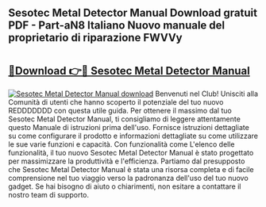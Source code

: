 ## Sesotec Metal Detector Manual Download gratuit PDF - Part-aN8 Italiano Nuovo manuale del proprietario di riparazione FWVVy

# <h2><a href="http://dffckak.blite.top/?on=Sesotec+Metal+Detector+Manual">🔗Download 👉🔴 Sesotec Metal Detector Manual</a></h2>

[![Sesotec Metal Detector Manual download](https://i.imgur.com/lujVjoI.png)](http://dffckak.blite.top/?on=Sesotec+Metal+Detector+Manual)
Benvenuti nel Club! Unisciti alla Comunità di utenti che hanno scoperto il potenziale del tuo nuovo REDDDDDDD con questa utile guida. Per ottenere il massimo dal tuo Sesotec Metal Detector Manual, ti consigliamo di leggere attentamente questo Manuale di istruzioni prima dell'uso. Fornisce istruzioni dettagliate su come configurare il prodotto e informazioni dettagliate su come utilizzare le sue varie funzioni e capacità. Con funzionalità come L'elenco delle funzionalità, il tuo nuovo Sesotec Metal Detector Manual è stato progettato per massimizzare la produttività e l'efficienza. Partiamo dal presupposto che Sesotec Metal Detector Manual è stata una risorsa completa e di facile comprensione nel tuo viaggio verso la padronanza dell'uso del tuo nuovo gadget. Se hai bisogno di aiuto o chiarimenti, non esitare a contattare il nostro team di supporto.
